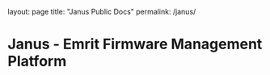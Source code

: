 layout: page
title: "Janus Public Docs"
permalink: /janus/

# Janus - Emrit Firmware Management Platform
